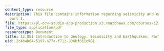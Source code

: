 ```yaml
---
content_type: resource
description: This file contains information regarding seismicity and earthquakes,
  part I.
file: https://ol-ocw-studio-app-production.s3.amazonaws.com/courses/12-001-introduction-to-geology-fall-2013/2c4b4b645197a77af712086bf661c981_MIT12_001F13_Lab5PartI.pdf
file_type: application/pdf
resourcetype: Document
title: 12.001 Introduction to Geology, Seismicity and Earthquakes, Part I
uid: 2c4b4b64-5197-a77a-f712-086bf661c981
---
```

